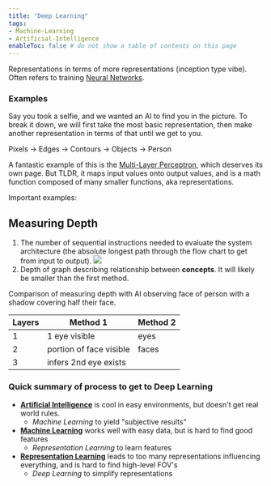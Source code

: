 ```yaml
---
title: "Deep Learning"
tags:
- Machine-Learning
- Artificial-Intelligence
enableToc: false # do not show a table of contents on this page
---
```

Representations in terms of more representations (inception type vibe). Often refers to training [Neural Networks](notes/Neural%20Networks.md).
### Examples
Say you took a selfie, and we wanted an AI to find you in the picture. To break it down, we will first take the most basic representation, then make another representation in terms of that until we get to you.

Pixels -> Edges -> Contours -> Objects -> Person

A fantastic example of this is the [Multi-Layer Perceptron](notes/Multi-Layer%20Perceptron.md), which deserves its own page. But TLDR, it maps input values onto output values, and is a math function composed of many smaller functions, aka representations.

Important examples:

## Measuring Depth
1. The number of sequential instructions needed to evaluate the system architecture (the absolute longest path through the flow chart to get from input to output). 
![](hub/notes/imgs/methodillustration.png)
2. Depth of graph describing relationship between **concepts**. It will likely be smaller than the first method. 

Comparison of measuring depth with AI observing face of person with a shadow covering half their face.

Layers | Method 1 | Method 2
------------ | ------------ | ------------
1 |  1 eye visible | eyes
2 | portion of face visible | faces
3 | infers 2nd eye exists | 

### Quick summary of process to get to Deep Learning
- **[Artificial Intelligence](notes/Artificial%20Intelligence.md)** is cool in easy environments, but doesn't get real world rules.
	- *Machine Learning* to yield "subjective results"
- **[Machine Learning](notes/Machine%20Learning.md)** works well with easy data, but is hard to find good features
	- *Representation Learning* to learn features
- **[Representation Learning](notes/Representation%20Learning.md)** leads to too many representations influencing everything, and is hard to find high-level FOV's
	- *Deep Learning* to simplify representations